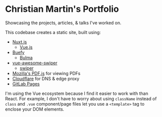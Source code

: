 # Christian Martin's Portfolio

Showcasing the projects, articles, & talks I've worked on.

This codebase creates a static site, built using:
* [Nuxt.js](https://nuxtjs.org/)
    * [Vue.js](https://vuejs.org/)
* [Buefy](https://bulma.io/)
    * [Bulma](https://bulma.io/)
* [vue-awesome-swiper](https://surmon-china.github.io/vue-awesome-swiper/)
    * [swiper](https://github.com/nolimits4web/swiper)
* [Mozilla's PDF.js](https://github.com/mozilla/pdf.js) for viewing PDFs
* [Cloudflare](https://www.cloudflare.com/) for DNS & edge proxy
* [GitLab Pages](https://docs.gitlab.com/ce/user/project/pages/)

I'm using the Vue ecosystem because I find it easier to work with than React. For example, I don't have to worry about using `className` instead of `class` and `.vue` component/page files let you use a `<template>` tag to enclose your DOM elements.

